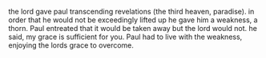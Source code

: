 the lord gave paul transcending revelations (the third heaven, paradise). in order that
he would not be exceedingly lifted up he gave him a weakness, a thorn. Paul entreated
that it would be taken away but the lord would not. he said, my grace is sufficient for
you. Paul had to live with the weakness, enjoying the lords grace to overcome. 
